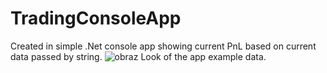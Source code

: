 # TradingConsoleApp
Created in simple .Net console app showing current PnL based on current data passed by string.
![obraz](https://user-images.githubusercontent.com/32790015/56854712-ed2de500-6932-11e9-92f8-e8752f7b8787.png)
Look of the app example data.
